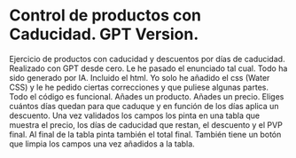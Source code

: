 # Control de productos con Caducidad. GPT Version.

Ejercicio de productos con caducidad y descuentos por días de caducidad.
Realizado con GPT desde cero. 
Le he pasado el enunciado tal cual.
Todo ha sido generado por IA. Incluido el html.
Yo solo he añadido el css (Water CSS) y le he pedido ciertas correcciones y que puliese algunas partes.
Todo el código es funcional.
Añades un producto.
Añades un precio.
Eliges cuántos días quedan para que caduque y en función de los días aplica un descuento.
Una vez validados los campos los pinta en una tabla que muestra el precio, los días de caducidad que restan, el descuento y el PVP final.
Al final de la tabla pinta también el total final.
También tiene un botón que limpia los campos una vez añadidos a la tabla.


